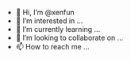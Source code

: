 - 👋 Hi, I’m @xenfun
- 👀 I’m interested in ...
- 🌱 I’m currently learning ...
- 💞️ I’m looking to collaborate on ...
- 📫 How to reach me ...

<!---
xenfun/xenfun is a ✨ special ✨ repository because its `README.md` (this file) appears on your GitHub profile.
You can click the Preview link to take a look at your changes.
--->
